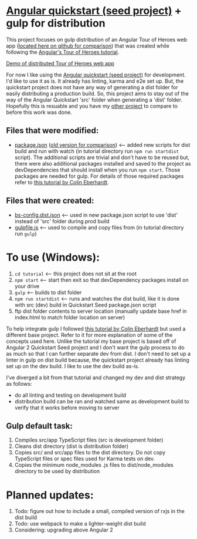 # [Angular quickstart (seed project)](https://github.com/angular/quickstart) + gulp for distribution
  
This project focuses on gulp distribution of an Angular Tour of Heroes web app ([located here on github for comparison](https://github.com/BumbleB2na/Angular_Tour-of-Heroes)) that was created while following the [Angular's Tour of Heroes tutorial](https://angular.io/docs/ts/latest/tutorial/).  
  
[Demo of distributed Tour of Heroes web app](https://mobilewebsmart.com/_tests/20170819_angular_tourofheroes/)  
  
For now I like using the [Angular quickstart (seed project)](https://github.com/angular/quickstart) for development. I'd like to use it as is. It already has linting, karma and e2e set up. But, the quickstart project does not have any way of generating a dist folder for easily distributing a production build. So, this project aims to stay out of the way of the Angular Quickstart 'src' folder when generating a 'dist' folder. Hopefully this is resuable and you have my [other project](https://github.com/BumbleB2na/Angular_Tour-of-Heroes) to compare to before this work was done.  
  
## Files that were modified:
- [package.json](https://github.com/BumbleB2na/Angular_Tour-of-Heroes_Gulp/blob/master/tutorial/package.json) ([old version for comparison](https://github.com/BumbleB2na/Angular_Tour-of-Heroes/blob/master/tutorial/package.json)) <-- added new scripts for dist build and run with watch (in tutorial directory run `npm run startdist` script). The additional scripts are trivial and don't have to be reused but, there were also additional packages installed and saved to the project as devDependencies that should install when you run `npm start`. Those packages are needed for gulp. For details of those required packages refer to [this tutorial by Colin Eberhardt](http://blog.scottlogic.com/2015/12/24/creating-an-angular-2-build.html).    
   
## Files that were created:
- [bs-config.dist.json](https://github.com/BumbleB2na/Angular_Tour-of-Heroes_Gulp/blob/master/tutorial/bs-config.dist.json)  <-- used in new package.json script to use 'dist' instead of 'src' folder during prod build
- [gulpfile.js](https://github.com/BumbleB2na/Angular_Tour-of-Heroes_Gulp/blob/master/tutorial/gulpfile.js)  <-- used to compile and copy files from  (in tutorial directory run `gulp`)  
  
# To use (Windows):
1. `cd tutorial`  <-- this project does not sit at the root
2. `npm start`  <-- start then exit so that devDependency packages install on your drive
3. `gulp`  <-- builds to dist folder
4. `npm run startdist`  <-- runs and watches the dist build, like it is done with src (dev) build in Quickstart Seed package.json script
5. ftp dist folder contents to server location  (manually update base href in index.html to match folder location on server)
  
To help integrate gulp I followed [this tutorial by Colin Eberhardt](http://blog.scottlogic.com/2015/12/24/creating-an-angular-2-build.html) but used a different base project. Refer to it for more explanation of some of the concepts used here. Unlike the tutorial my base project is based off of Angular 2 Quickstart Seed project and I don't want the gulp process to do as much so that I can further separate dev from dist. I don't need to set up a linter in gulp on dist build because, the quickstart project already has linting set up on the dev build. I like to use the dev build as-is.  
  
I've diverged a bit from that tutorial and changed my dev and dist strategy as follows: 
- do all linting and testing on development build
- distribution build can be ran and watched same as development build to verify that it works before moving to server  
  
## Gulp default task:
1. Compiles src/app TypeScript files  (src is development folder)
2. Cleans dist directory  (dist is distribution folder)
3. Copies src/ and src/app files to the dist directory. Do not copy TypeScript files or spec files used for Karma tests on dev.  
4. Copies the minimum node\_modules .js files to dist/node_modules directory to be used by distribution  
  
# Planned updates:
1. Todo: figure out how to include a small, compiled version of rxjs in the dist build
2. Todo: use webpack to make a lighter-weight dist build  
3. Considering: upgrading above Angular 2  
